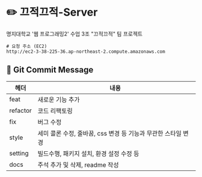 # ✏️ 끄적끄적-Server

명지대학교 '웹 프로그래밍2' 수업 3조 "끄적끄적" 팀 프로젝트


```
# 요청 주소 (EC2)
http://ec2-3-38-225-36.ap-northeast-2.compute.amazonaws.com

```

## 🍡 Git Commit Message

| 헤더     | 내용                                                          |
| -------- | ------------------------------------------------------------- |
| feat     | 새로운 기능 추가                                              |
| refactor | 코드 리팩토링                                                 |
| fix      | 버그 수정                                                     |
| style    | 세미 콜론 수정, 줄바꿈, css 변경 등 기능과 무관한 스타일 변경 |
| setting  | 빌드수행, 패키지 설치, 환경 설정 수정 등                      |
| docs     | 주석 추가 및 삭제, readme 작성                                |
